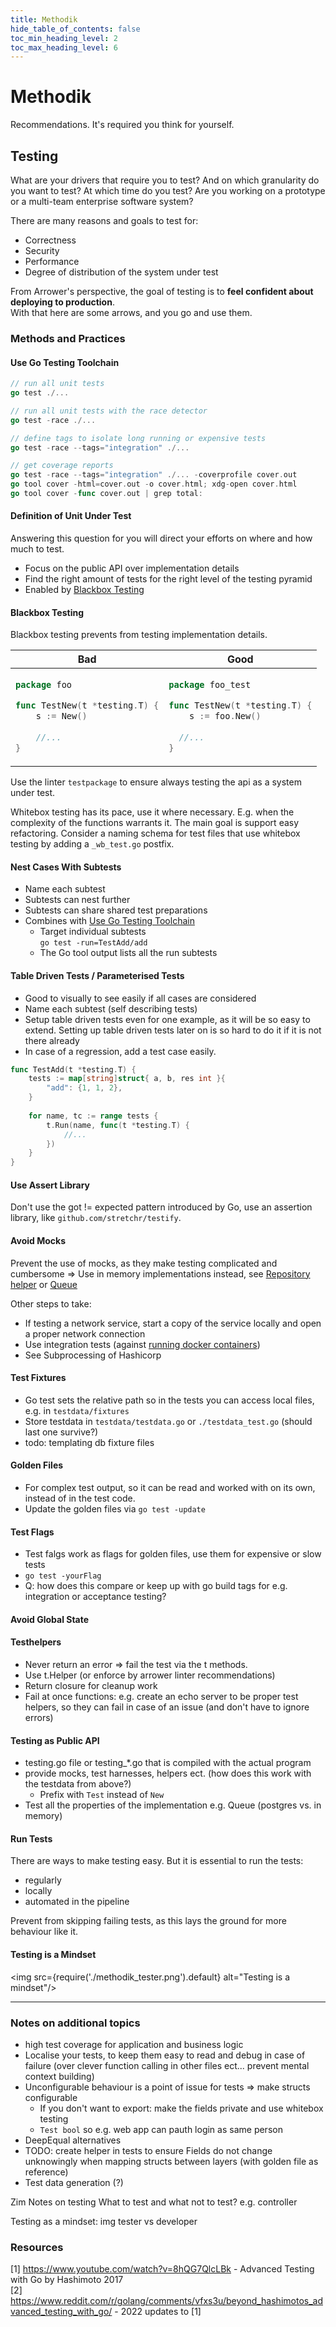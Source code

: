 ```yaml
---
title: Methodik
hide_table_of_contents: false
toc_min_heading_level: 2
toc_max_heading_level: 6
---
```


# Methodik
Recommendations. It's required you think for yourself.




## Testing
What are your drivers that require you to test? 
And on which granularity do you want to test? 
At which time do you test?
Are you working on a prototype or a multi-team enterprise software system?

There are many reasons and goals to test for:
* Correctness
* Security
* Performance
* Degree of distribution of the system under test

From Arrower's perspective, the goal of testing is to **feel confident about deploying to production**.\
With that here are some arrows, and you go and use them.


### Methods and Practices


#### Use Go Testing Toolchain
```go
// run all unit tests
go test ./...

// run all unit tests with the race detector
go test -race ./...

// define tags to isolate long running or expensive tests
go test -race --tags="integration" ./...

// get coverage reports
go test -race --tags="integration" ./... -coverprofile cover.out
go tool cover -html=cover.out -o cover.html; xdg-open cover.html
go tool cover -func cover.out | grep total:
```


#### Definition of Unit Under Test
Answering this question for you will direct your efforts on where and how much to test.

* Focus on the public API over implementation details
* Find the right amount of tests for the right level of the testing pyramid
* Enabled by [Blackbox Testing](#blackbox-testing)


#### Blackbox Testing
Blackbox testing prevents from testing implementation details.

<table>
<thead><tr><th>Bad</th><th>Good</th></tr></thead>
<tbody>
<tr><td>

```go
package foo

func TestNew(t *testing.T) {
    s := New()
	
    //...
}
```
</td><td>

```go
package foo_test

func TestNew(t *testing.T) {
    s := foo.New()
  
  //...
}
```
</td></tr>
</tbody></table>

Use the linter `testpackage` to ensure always testing the api as a system under test.

Whitebox testing has its pace, use it where necessary. 
E.g. when the complexity of the functions warrants it. 
The main goal is support easy refactoring.
Consider a naming schema for test files that use whitebox testing by adding a `_wb_test.go` postfix. 


#### Nest Cases With Subtests
* Name each subtest
* Subtests can nest further
* Subtests can share shared test preparations
* Combines with [Use Go Testing Toolchain](#use-go-testing-toolchain)
  * Target individual subtests \
    `go test -run=TestAdd/add`
  * The Go tool output lists all the run subtests


#### Table Driven Tests / Parameterised Tests
* Good to visually to see easily if all cases are considered 
* Name each subtest (self describing tests)
* Setup table driven tests even for one example,
  as it will be so easy to extend. 
  Setting up table driven tests later on is so hard to do it if it is not there already
* In case of a regression, add a test case easily.

```go
func TestAdd(t *testing.T) {
    tests := map[string]struct{ a, b, res int }{
        "add": {1, 1, 2},
    }
    
    for name, tc := range tests {
        t.Run(name, func(t *testing.T) {
            //...
        })
    }
}
```


#### Use Assert Library
Don't use the got != expected pattern introduced by Go, use an assertion library, like `github.com/stretchr/testify`.


#### Avoid Mocks
Prevent the use of mocks, as they make testing complicated and cumbersome
⇒ Use in memory implementations instead, see [Repository helper](/docs/basics/testing#unit-testing) or [Queue](/docs/basics/jobs#testing)

Other steps to take:
* If testing a network service, start a copy of the service locally and open a proper network connection
* Use integration tests (against [running docker containers](/docs/basics/testing#integration-testing))
* See Subprocessing of Hashicorp


#### Test Fixtures
* Go test sets the relative path so in the tests you can access local files, e.g. in `testdata/fixtures`
* Store testdata in `testdata/testdata.go` or `./testdata_test.go` (should last one survive?)
* todo: templating db fixture files


#### Golden Files
* For complex test output, so it can be read and worked with on its own, instead of in the test code.
* Update the golden files via `go test -update`


#### Test Flags
* Test falgs work as flags for golden files, use them for expensive or slow tests
* `go test -yourFlag`
* Q: how does this compare or keep up with go build tags for e.g. integration or acceptance testing?


#### Avoid Global State


#### Testhelpers
* Never return an error => fail the test via the t methods.
* Use t.Helper (or enforce by arrower linter recommendations)
* Return closure for cleanup work
* Fail at once functions: 
  e.g. create an echo server to be proper test helpers,
  so they can fail in case of an issue (and don't have to ignore errors)


#### Testing as Public API
* testing.go file or testing_*.go that is compiled with the actual program
* provide mocks, test harnesses, helpers ect. (how does this work with the testdata from above?)
  * Prefix with `Test` instead of `New`
* Test all the properties of the implementation e.g. Queue (postgres vs. in memory)


#### Run Tests
There are ways to make testing easy. 
But it is essential to run the tests:
* regularly
* locally
* automated in the pipeline

Prevent from skipping failing tests, as this lays the ground for more behaviour like it.


#### Testing is a Mindset
<img src={require('./methodik_tester.png').default} alt="Testing is a mindset"/>




---
### Notes on additional topics
* high test coverage for application and business logic
* Localise your tests, to keep them easy to read and debug in case of failure (over clever function calling in other files ect... prevent mental context building)
* Unconfigurable behaviour is a point of issue for tests => make structs configurable
  * If you don't want to export: make the fields private and use whitebox testing
  * `Test bool` so e.g. web app can pauth login as same person
* DeepEqual alternatives
* TODO: create helper in tests to ensure Fields do not change unknowingly when mapping structs between layers (with golden file as reference)
* Test data generation (?)

Zim Notes on testing
What to test and what not to test? e.g. controller

Testing as a mindset: img tester vs developer

### Resources
[1] https://www.youtube.com/watch?v=8hQG7QlcLBk - Advanced Testing with Go by Hashimoto 2017\
[2] https://www.reddit.com/r/golang/comments/vfxs3u/beyond_hashimotos_advanced_testing_with_go/ - 2022 updates to [1]
